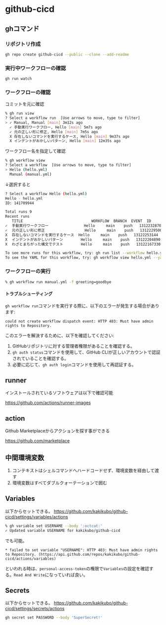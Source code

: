 # github-cicd

## ghコマンド

### リポジトリ作成

```bash
gh repo create github-cicd --public --clone --add-readme
```

### 実行中ワークフローの確認

```bash
gh run watch
```

### ワークフローの確認

コミットを元に確認

```bash
% gh run view
? Select a workflow run  [Use arrows to move, type to filter]
> ✓ Manual, Manual [main] 3m12s ago
  ✓ 手動実行ワークフロー, Hello [main] 5m7s ago
  ✓ 元の正しい形に修正, Hello [main] 7m5s ago
  X 存在しないコマンドを実行するケース, Hello [main] 9m37s ago
  X インデントがおかしいパターン, Hello [main] 12m35s ago
```

ワークフロー名を指定して確認

```bash
% gh workflow view
? Select a workflow  [Use arrows to move, type to filter]
> Hello (hello.yml)
  Manual (manual.yml)
```

↓選択すると

```bash
? Select a workflow Hello (hello.yml)
Hello - hello.yml
ID: 141709944

Total runs 9
Recent runs
   TITLE                               WORKFLOW  BRANCH  EVENT  ID
✓  手動実行ワークフロー                Hello     main    push   13122328705
✓  元の正しい形に修正                  Hello     main    push   13122295067
X  存在しないコマンドを実行するケース  Hello     main    push   13122253144
X  インデントがおかしいパターン        Hello     main    push   13122204890
X  わざとまちがった構文でテスト        Hello     main    push   13122167330

To see more runs for this workflow, try: gh run list --workflow hello.yml
To see the YAML for this workflow, try: gh workflow view hello.yml --yaml
```

### ワークフローの実行

```bash
% gh workflow run manual.yml -f greeting=goodbye
```

#### トラブルシューティング

`gh workflow run`コマンドを実行する際に、以下のエラーが発生する場合があります:

```plaintext
could not create workflow dispatch event: HTTP 403: Must have admin rights to Repository.
```

このエラーを解決するために、以下を確認してください:

1. GitHubリポジトリに対する管理者権限があることを確認する。
2. `gh auth status`コマンドを使用して、GitHub CLIが正しいアカウントで認証されていることを確認する。
3. 必要に応じて、`gh auth login`コマンドを使用して再認証する。

## runner

インストールされているソフトウェアは以下で確認可能

<https://github.com/actions/runner-images>

## action

Github Marketplaceからアクションを探す事ができる

<https://github.com/marketplace>

## 中間環境変数

1. コンテキストはシェルコマンドへハードコードせず、環境変数を経由して渡す
2. 環境変数はすべてダブルクォーテーションで囲む

## Variables

以下からセットできる。
<https://github.com/kakikubo/github-cicd/settings/variables/actions>

```bash
% gh variable set USERNAME --body ':octcat:'
✓ Updated variable USERNAME for kakikubo/github-cicd
```

でも可能。

```plaintext
* failed to set variable "USERNAME": HTTP 403: Must have admin rights to Repository. (https://api.github.com/repos/kakikubo/github-cicd/actions/variables)
```

といわれる時は、`personal-access-token`の権限で`Variables`の設定を確認する。`Read And Write`になっていれば良い。

## Secrets

以下からセットできる。
<https://github.com/kakikubo/github-cicd/settings/secrets/actions>

```bash
gh secret set PASSWORD --body 'SuperSecret!'
```
